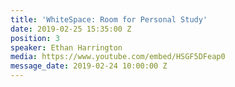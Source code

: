 ```yaml
---
title: 'WhiteSpace: Room for Personal Study'
date: 2019-02-25 15:35:00 Z
position: 3
speaker: Ethan Harrington
media: https://www.youtube.com/embed/HSGF5DFeap0
message_date: 2019-02-24 10:00:00 Z
---
```


